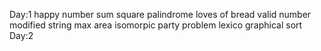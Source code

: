Day:1
happy number
sum square
palindrome
loves of bread
valid number
modified string
max area
isomorpic
party problem
lexico graphical sort
Day:2
